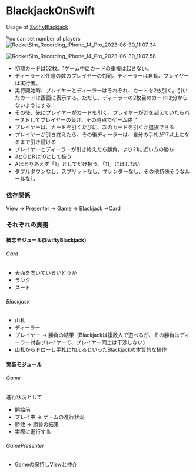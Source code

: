 # BlackjackOnSwift
Usage of <a href="https://github.com/Kota1021/SwiftyBlackjack" title="SwiftyBlackjack">SwiftyBlackjack</a>

You can set number of players<br>
![RocketSim_Recording_iPhone_14_Pro_2023-06-30_11 07 34](https://github.com/Kota1021/BlackjackOnSwift/assets/9388824/fe48c5cf-3964-48c1-95aa-c44dc32654a2)

![RocketSim_Recording_iPhone_14_Pro_2023-06-30_11 07 58](https://github.com/Kota1021/BlackjackOnSwift/assets/9388824/676fc468-9dfe-4233-b7af-101c9f046c34)


- 初期カードは52枚。1ゲーム中にカードの重複は起きない。
- ディーラーと任意の数のプレイヤーの対戦。ディーラーは自動、プレイヤーは実行者。
- 実行開始時、プレイヤーとディーラーはそれぞれ、カードを2枚引く。引いたカードは画面に表示する。ただし、ディーラーの2枚目のカードは分からないようにする
- その後、先にプレイヤーがカードを引く。プレイヤーが21を超えていたらバーストしてプレイヤーの負け、その時点でゲーム終了
- プレイヤーは、カードを引くたびに、次のカードを引くか選択できる
- プレイヤーが引き終えたら、その後ディーラーは、自分の手札が17以上になるまで引き続ける
- プレイヤーとディーラーが引き終えたら勝負。より21に近い方の勝ち
- JとQとKは10として扱う
- Aはとりあえず「1」としてだけ扱う。「11」にはしない
- ダブルダウンなし、スプリットなし、サレンダーなし、その他特殊そうなルールなし

### 依存関係
View → Presenter → Game → Blackjack →Card

### それぞれの責務<br>

#### 概念モジュール(SwiftyBlackjack)

###### Card
- 表面を向いているかどうか<br>
- ランク<br>
- スート<br>

###### Blackjack
- 山札
- ディーラー
- プレイヤー → 勝負の結果（Blackjackは複数人で遊べるが、その勝負はディーラー対各プレイヤーで、プレイヤー同士は干渉しない）
- 山札からドローし手札に加えるといったBlackjackの本質的な操作

#### 実装モジュール

###### Game
進行状況として
- 開始前
- プレイ中 → ゲームの進行状況
- 勝敗 → 勝負の結果
- 実際に進行する

###### GamePresenter
- Gameの保持しViewと仲介

